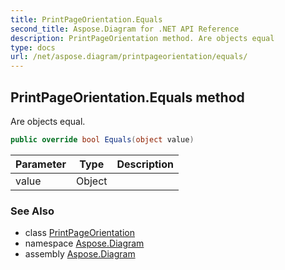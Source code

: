 ```yaml
---
title: PrintPageOrientation.Equals
second_title: Aspose.Diagram for .NET API Reference
description: PrintPageOrientation method. Are objects equal
type: docs
url: /net/aspose.diagram/printpageorientation/equals/
---
```

## PrintPageOrientation.Equals method

Are objects equal.

```csharp
public override bool Equals(object value)
```

| Parameter | Type | Description |
| --- | --- | --- |
| value | Object |  |

### See Also

* class [PrintPageOrientation](../)
* namespace [Aspose.Diagram](../../printpageorientation/)
* assembly [Aspose.Diagram](../../../)



